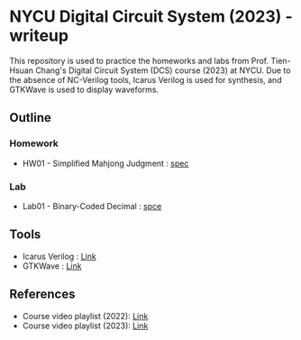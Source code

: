 # NYCU Digital Circuit System (2023) - writeup
This repository is used to practice the homeworks and labs from Prof. Tien-Hsuan Chang's Digital Circuit System (DCS) course (2023) at NYCU. Due to the absence of NC-Verilog tools, Icarus Verilog is used for synthesis, and GTKWave is used to display waveforms.

## Outline
### Homework
* HW01 - Simplified Mahjong Judgment : [spec](./HW01/DCS_HW01.pdf)

### Lab
* Lab01 - Binary-Coded Decimal : [spce](./Lab01/DCS_Lab01.pdf)

## Tools
* Icarus Verilog : [Link](https://github.com/steveicarus/iverilog)
* GTKWave : [Link](https://gtkwave.sourceforge.net/)

## References
* Course video playlist (2022): [Link](https://www.youtube.com/playlist?list=PLCUEmRsKEgZ4QK-hLOC1HSwr_SjO2HSyG)
* Course video playlist (2023): [Link](https://www.youtube.com/playlist?list=PLCUEmRsKEgZ4p8HK5IXMrohliNuRttqpt)